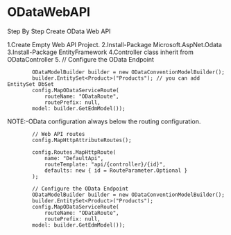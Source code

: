 # ODataWebAPI

Step By Step Create OData Web API

1.Create Empty Web API Project.
2.Install-Package Microsoft.AspNet.Odata
3.Install-Package EntityFramework
4.Controller class inherit from ODataController
5. // Configure the OData Endpoint

            ODataModelBuilder builder = new ODataConventionModelBuilder();
            builder.EntitySet<Product>("Products"); // you can add EntitySet DbSet
            config.MapODataServiceRoute(
                routeName: "ODataRoute",
                routePrefix: null,
            model: builder.GetEdmModel());
            
NOTE:-OData configuration always below the routing configuration.

            // Web API routes
            config.MapHttpAttributeRoutes();

            config.Routes.MapHttpRoute(
                name: "DefaultApi",
                routeTemplate: "api/{controller}/{id}",
                defaults: new { id = RouteParameter.Optional }
            );

            // Configure the OData Endpoint
            ODataModelBuilder builder = new ODataConventionModelBuilder();
            builder.EntitySet<Product>("Products");
            config.MapODataServiceRoute(
                routeName: "ODataRoute",
                routePrefix: null,
            model: builder.GetEdmModel());
            
            
